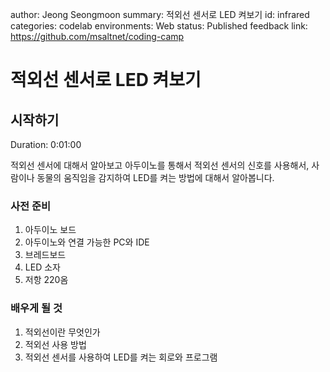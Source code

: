 author: Jeong Seongmoon
summary: 적외선 센서로 LED 켜보기
id: infrared
categories: codelab
environments: Web
status: Published
feedback link: https://github.com/msaltnet/coding-camp

# 적외선 센서로 LED 켜보기

## 시작하기
Duration: 0:01:00

적외선 센서에 대해서 알아보고 아두이노를 통해서 적외선 센서의 신호를 사용해서, 사람이나 동물의 움직임을 감지하여 LED를 켜는 방법에 대해서 알아봅니다.

### 사전 준비
1. 아두이노 보드
1. 아두이노와 연결 가능한 PC와 IDE
1. 브레드보드
1. LED 소자
1. 저항 220옴

### 배우게 될 것
1. 적외선이란 무엇인가
1. 적외선 사용 방법
1. 적외선 센서를 사용하여 LED를 켜는 회로와 프로그램

